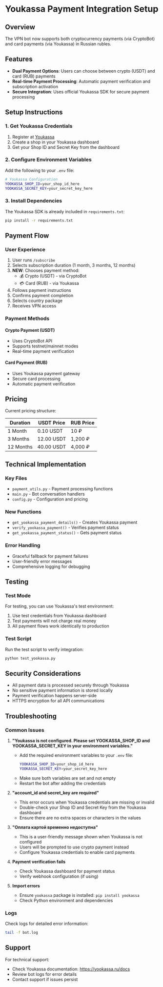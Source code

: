 # Youkassa Payment Integration Setup

## Overview

The VPN bot now supports both cryptocurrency payments (via CryptoBot) and card payments (via Youkassa) in Russian rubles.

## Features

- **Dual Payment Options**: Users can choose between crypto (USDT) and card (RUB) payments
- **Real-time Payment Processing**: Automatic payment verification and subscription activation
- **Secure Integration**: Uses official Youkassa SDK for secure payment processing

## Setup Instructions

### 1. Get Youkassa Credentials

1. Register at [Youkassa](https://yookassa.ru/)
2. Create a shop in your Youkassa dashboard
3. Get your Shop ID and Secret Key from the dashboard

### 2. Configure Environment Variables

Add the following to your `.env` file:

```bash
# Youkassa Configuration
YOOKASSA_SHOP_ID=your_shop_id_here
YOOKASSA_SECRET_KEY=your_secret_key_here
```

### 3. Install Dependencies

The Youkassa SDK is already included in `requirements.txt`:

```bash
pip install -r requirements.txt
```

## Payment Flow

### User Experience

1. User runs `/subscribe`
2. Selects subscription duration (1 month, 3 months, 12 months)
3. **NEW**: Chooses payment method:
   - 💰 Crypto (USDT) - via CryptoBot
   - 💳 Card (RUB) - via Youkassa
4. Follows payment instructions
5. Confirms payment completion
6. Selects country package
7. Receives VPN access

### Payment Methods

#### Crypto Payment (USDT)

- Uses CryptoBot API
- Supports testnet/mainnet modes
- Real-time payment verification

#### Card Payment (RUB)

- Uses Youkassa payment gateway
- Secure card processing
- Automatic payment verification

## Pricing

Current pricing structure:

| Duration  | USDT Price | RUB Price |
| --------- | ---------- | --------- |
| 1 Month   | 0.10 USDT  | 10 ₽      |
| 3 Months  | 12.00 USDT | 1,200 ₽   |
| 12 Months | 40.00 USDT | 4,000 ₽   |

## Technical Implementation

### Key Files

- `payment_utils.py` - Payment processing functions
- `main.py` - Bot conversation handlers
- `config.py` - Configuration and pricing

### New Functions

- `get_yookassa_payment_details()` - Creates Youkassa payment
- `verify_yookassa_payment()` - Verifies payment status
- `get_yookassa_payment_status()` - Gets payment status

### Error Handling

- Graceful fallback for payment failures
- User-friendly error messages
- Comprehensive logging for debugging

## Testing

### Test Mode

For testing, you can use Youkassa's test environment:

1. Use test credentials from Youkassa dashboard
2. Test payments will not charge real money
3. All payment flows work identically to production

### Test Script

Run the test script to verify integration:

```bash
python test_yookassa.py
```

## Security Considerations

- All payment data is processed securely through Youkassa
- No sensitive payment information is stored locally
- Payment verification happens server-side
- HTTPS encryption for all API communications

## Troubleshooting

### Common Issues

1. **"Youkassa is not configured. Please set YOOKASSA_SHOP_ID and YOOKASSA_SECRET_KEY in your environment variables."**

   - Add the required environment variables to your `.env` file:
     ```bash
     YOOKASSA_SHOP_ID=your_shop_id_here
     YOOKASSA_SECRET_KEY=your_secret_key_here
     ```
   - Make sure both variables are set and not empty
   - Restart the bot after adding the credentials

2. **"account_id and secret_key are required"**

   - This error occurs when Youkassa credentials are missing or invalid
   - Double-check your Shop ID and Secret Key from the Youkassa dashboard
   - Ensure there are no extra spaces or characters in the values

3. **"Оплата картой временно недоступна"**

   - This is a user-friendly message shown when Youkassa is not configured
   - Users will be prompted to use crypto payment instead
   - Configure Youkassa credentials to enable card payments

4. **Payment verification fails**

   - Check Youkassa dashboard for payment status
   - Verify webhook configuration (if using)

5. **Import errors**
   - Ensure `yookassa` package is installed: `pip install yookassa`
   - Check Python environment and dependencies

### Logs

Check logs for detailed error information:

```bash
tail -f bot.log
```

## Support

For technical support:

- Check Youkassa documentation: https://yookassa.ru/docs
- Review bot logs for error details
- Contact support if issues persist
